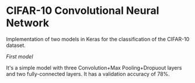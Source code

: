 # CIFAR-10 Convolutional Neural Network 

Implementation of two models in Keras for the classification of the CIFAR-10 dataset.

*First model*

It's a simple model with three Convolution+Max Pooling+Dropuout layers and two fully-connected layers.
It has a validation accuracy of 78%.

 
